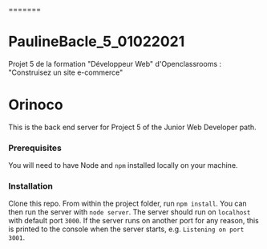 =======
# PaulineBacle_5_01022021
Projet 5 de la formation "Développeur Web" d'Openclassrooms : "Construisez un site e-commerce"

# Orinoco #
This is the back end server for Project 5 of the Junior Web Developer path.

### Prerequisites ###
You will need to have Node and `npm` installed locally on your machine.

### Installation ###
Clone this repo. From within the project folder, run `npm install`. You 
can then run the server with `node server`. 
The server should run on `localhost` with default port `3000`. If the
server runs on another port for any reason, this is printed to the
console when the server starts, e.g. `Listening on port 3001`.
